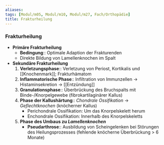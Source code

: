 ```yaml
---
aliases: 
tags: [Modul/m05, Modul/m10, Modul/m27, Fach/Orthopädie]
title: Frakturheilung
---
```

### Frakturheilung
- **Primäre Frakturheilung**
	- **Bedingung**:: Optimale Adaption der Frakturenden
	- Direkte Bildung von Lamellenknochen im Spalt
- **Sekundäre Frakturheilung**
	1. **Verletzungsphase**:: Verletzung von Periost, Kortikalis und [[Knochenmark]]; Frakturhämatom
	2. **Inflammatorische Phase**:: Infiltration von Immunzellen → Histaminsekretion → [[Entzündung]]
	3. **Granulationsphase**:: Überbrückung des Bruchspalts mit Binde-/Knorpelgewebe (fibrokartilaginärer Kallus)
	4. **Phase der Kallushärtung**:: *Chondrale Ossifikation* → *Geflechtknochen* (knöcherner Kallus)
		- Perichondrale Ossifikation: Um das Knorpelskelett herum
		- Enchondrale Ossifikation: Innerhalb des Knorpelskeletts
	5. **Phase des Umbaus zu *Lamellenknochen***
		- **Pseudarthrose**:: Ausbildung von Scheingelenken bei Störungen des Heilungsprozesses (fehlende knöcherne Überbrückung > 6 Monate)